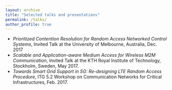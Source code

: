 ```yaml
---
layout: archive
title: "Selected talks and presentations"
permalink: /talks/
author_profile: true
---
```


* *Prioritized Contention Resolution for Random Access Networked Control Systems*, Invited Talk at the University
of Melbourne, Australia, Dec. 2017
* *Scalable and Application-aware Medium Access for Wireless M2M Communication*, Invited Talk at the KTH
Royal Institute of Technology, Stockholm, Sweden, May 2017.
* *Towards Smart Grid Support in 5G: Re-designing LTE Random Access Procedure*, ITG 5.2 Workshop on
Communication Networks for Critical Infrastructures, Feb. 2017.
